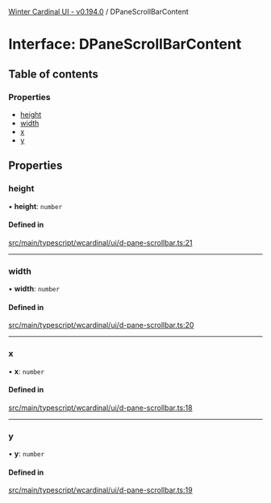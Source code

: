 [Winter Cardinal UI - v0.194.0](../index.md) / DPaneScrollBarContent

# Interface: DPaneScrollBarContent

## Table of contents

### Properties

- [height](DPaneScrollBarContent.md#height)
- [width](DPaneScrollBarContent.md#width)
- [x](DPaneScrollBarContent.md#x)
- [y](DPaneScrollBarContent.md#y)

## Properties

### height

• **height**: `number`

#### Defined in

[src/main/typescript/wcardinal/ui/d-pane-scrollbar.ts:21](https://github.com/winter-cardinal/winter-cardinal-ui/blob/v0.194.0/src/main/typescript/wcardinal/ui/d-pane-scrollbar.ts#L21)

___

### width

• **width**: `number`

#### Defined in

[src/main/typescript/wcardinal/ui/d-pane-scrollbar.ts:20](https://github.com/winter-cardinal/winter-cardinal-ui/blob/v0.194.0/src/main/typescript/wcardinal/ui/d-pane-scrollbar.ts#L20)

___

### x

• **x**: `number`

#### Defined in

[src/main/typescript/wcardinal/ui/d-pane-scrollbar.ts:18](https://github.com/winter-cardinal/winter-cardinal-ui/blob/v0.194.0/src/main/typescript/wcardinal/ui/d-pane-scrollbar.ts#L18)

___

### y

• **y**: `number`

#### Defined in

[src/main/typescript/wcardinal/ui/d-pane-scrollbar.ts:19](https://github.com/winter-cardinal/winter-cardinal-ui/blob/v0.194.0/src/main/typescript/wcardinal/ui/d-pane-scrollbar.ts#L19)

